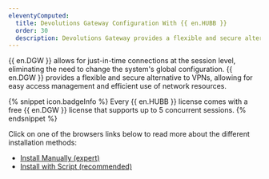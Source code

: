 ```yaml
---
eleventyComputed:
  title: Devolutions Gateway Configuration With {{ en.HUBB }}
  order: 30
  description: Devolutions Gateway provides a flexible and secure alternative to VPNs, allowing for easy access management and efficient use of network resources.
---
```

{{ en.DGW }} allows for just-in-time connections at the session level, eliminating the need to change the system's global configuration. {{ en.DGW }} provides a flexible and secure alternative to VPNs, allowing for easy access management and efficient use of network resources.  

{% snippet icon.badgeInfo %}
Every {{ en.HUBB }} license comes with a free {{ en.DGW }} license that supports up to 5 concurrent sessions.
{% endsnippet %}  

Click on one of the browsers links below to read more about the different installation methods:  

* [Install Manually (expert)](/hub/dgw/hub-business-configuration/install-manually/) 
* [Install with Script (recommended)](/hub/dgw/hub-business-configuration/install-script/) 
